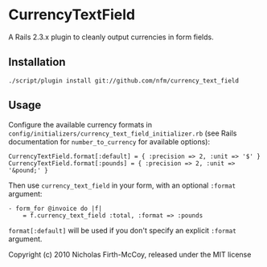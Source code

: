 CurrencyTextField
=================

A Rails 2.3.x plugin to cleanly output currencies in form fields.

Installation
------------

    ./script/plugin install git://github.com/nfm/currency_text_field

Usage
-----

Configure the available currency formats in
`config/initializers/currency_text_field_initializer.rb`
(see Rails documentation for `number_to_currency` for available options):

    CurrencyTextField.format[:default] = { :precision => 2, :unit => '$' }
    CurrencyTextField.format[:pounds] = { :precision => 2, :unit => '&pound;' }

Then use `currency_text_field` in your form, with an optional `:format`
argument:

    - form_for @invoice do |f|
	    = f.currency_text_field :total, :format => :pounds

`format[:default]` will be used if you don't specify an explicit `:format`
argument.

Copyright (c) 2010 Nicholas Firth-McCoy, released under the MIT license
